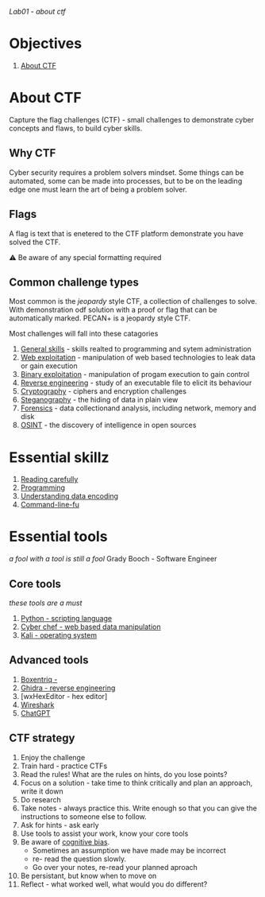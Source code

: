 _Lab01 - about ctf_

# Objectives
1. [About CTF](#about-ctf)



# About CTF
Capture the flag challenges (CTF) - small challenges to demonstrate cyber concepts and flaws, to build cyber skills.

## Why CTF

Cyber security requires a problem solvers mindset. Some things can be automated, some can be made into processes, but to be on the leading edge one must learn the art of being a problem solver.


## Flags

A flag is text that is enetered to the CTF platform demonstrate you have solved the CTF. 

⚠️ Be aware of any special formatting required


## Common challenge types

Most common is the _jeopardy_ style CTF, a collection of challenges to solve. With demonstration odf solution with a proof or flag that can be automatically marked. PECAN+ is a jeopardy style CTF.

Most challenges will fall into these catagories

1. [General skills]() - skills realted to programming and sytem administration
1. [Web exploitation]() - manipulation of web based technologies to leak data or gain execution
1. [Binary exploitation]() - manipulation of progam execution to gain control
1. [Reverse engineering]() - study of an executable file to elicit its behaviour
1. [Cryptography]() - ciphers and encryption challenges
1. [Steganography]() - the hiding of data in plain view
1. [Forensics]() - data collectionand analysis, including network, memory and disk
1. [OSINT]() - the discovery of intelligence in open sources


# Essential skillz

1. [Reading carefully]()
1. [Programming]()
1. [Understanding data encoding]()
1. [Command-line-fu]()

# Essential tools
_a fool with a tool is still a fool_ Grady Booch - Software Engineer

## Core tools
_these tools are a must_

1. [Python - scripting language](https://www.python.org/)
1. [Cyber chef - web based data manipulation](https://gchq.github.io/CyberChef/)
1. [Kali - operating system](https://www.kali.org/)

## Advanced tools

1. [Boxentriq  - ](https://www.boxentriq.com/)
1. [Ghidra - reverse engineering](https://ghidra-sre.org/)
1. [wxHexEditor - hex editor]
1. [Wireshark](https://www.wireshark.org/)
1. [ChatGPT](https://chat.openai.com/)


## CTF strategy

1. Enjoy the challenge
1. Train hard - practice CTFs
1. Read the rules! What are the rules on hints, do you lose points?
1. Focus on a solution - take time to think critically and plan an approach, write it down
1. Do research 
1. Take notes - always practice this. Write enough so that you can give the instructions to someone else to follow.
1. Ask for hints - ask early
1. Use tools to assist your work, know your core tools
1. Be aware of [cognitive bias](https://en.wikipedia.org/wiki/List_of_cognitive_biases). 
    * Sometimes an assumption we have made may be incorrect 
    * re- read the question slowly. 
    * Go over your notes, re-read your planned aproach
1. Be persistant, but know when to move on
1. Reflect - what worked well, what would you do different?





